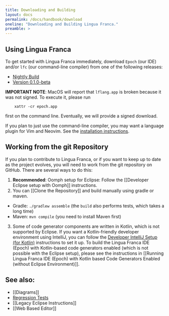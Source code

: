 ```yaml
---
title: Downloading and Building
layout: docs
permalink: /docs/handbook/download
oneline: "Downloading and Building Lingua Franca."
preamble: >
---
```

## Using Lingua Franca
To get started with Lingua Franca immediately, download `Epoch` (our IDE) and/or `lfc` (our command-line compiler) from one of the following releases:
* [Nightly Build](https://github.com/lf-lang/lingua-franca/releases/tag/nightly)
* [Version 0.1.0-beta](https://github.com/lf-lang/lingua-franca/releases/tag/v0.1.0-beta)

**IMPORTANT NOTE**: MacOS will report that `lflang.app` is broken because it was not signed. To execute it, please run
```
    xattr -cr epoch.app
```
first on the command line. Eventually, we will provide a signed download.

If you plan to just use the command-line compiler, you may want a language plugin for Vim and Neovim.
See the [installation instructions](https://github.com/lf-lang/lingua-franca.vim).

## Working from the git Repository
If you plan to contribute to Lingua Franca, or if you want to keep up to date as the project evolves, you will need to work from the git repository on GitHub. There are several ways to do this:
1. **Recommended**: Oomph setup for Eclipse: Follow the [[Developer Eclipse setup with Oomph]] instructions.
2. You can [[Clone the Repository]] and build manually using gradle or maven.
  * Gradle: `./gradlew assemble` (the `build` also performs tests, which takes a long time)
  * Maven: `mvn compile` (you need to install Maven first)
3. Some of code generator components are written in Kotlin, which is not supported by Eclipse. If you want a Kotlin-friendly developer environment using IntelliJ, you can follow the [Developer IntelliJ Setup (for Kotlin)](/docs/handbook/intellij-kotlin) instructions to set it up. To build the Lingua Franca IDE (Epoch) with Kotlin-based code generators enabled (which is not possible with the Eclipse setup), please see the instructions in [[Running Lingua Franca IDE (Epoch) with Kotlin based Code Generators Enabled (without Eclipse Environment)]].

## See also:
- [[Diagrams]]
- [Regression Tests](/docs/handbook/regression-tests)
- [[Legacy Eclipse Instructions]]
- [[Web Based Editor]]
